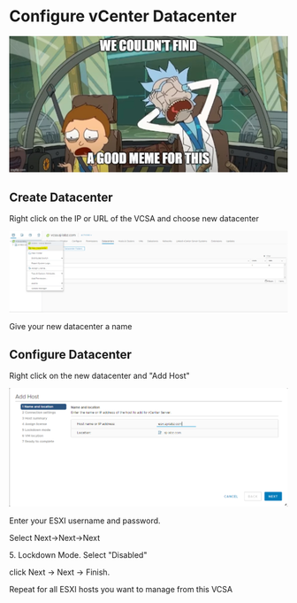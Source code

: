 # Configure vCenter Datacenter

![](<../../.gitbook/assets/image (1).png>)

## Create Datacenter

Right click on the IP or URL of the VCSA and choose new datacenter

![](<../../.gitbook/assets/image (76).png>)

Give your new datacenter a name

## Configure Datacenter

Right click on the new datacenter and "Add Host"

![](<../../.gitbook/assets/image (75).png>)

Enter your ESXI username and password.

Select Next->Next->Next&#x20;

5\. Lockdown Mode. Select "Disabled"

click Next -> Next -> Finish.

Repeat for all ESXI hosts you want to manage from this VCSA

